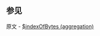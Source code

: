 ## 参见

原文 - [$indexOfBytes (aggregation)]( https://docs.mongodb.com/manual/reference/operator/aggregation/indexOfBytes/ )

